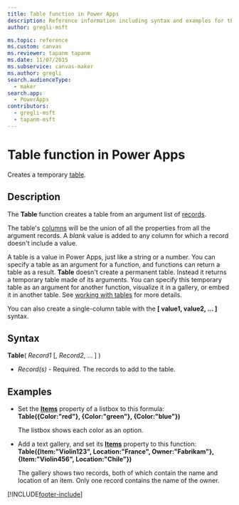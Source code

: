 ```yaml
---
title: Table function in Power Apps
description: Reference information including syntax and examples for the Table function in Power Apps.
author: gregli-msft

ms.topic: reference
ms.custom: canvas
ms.reviewer: tapanm tapanm
ms.date: 11/07/2015
ms.subservice: canvas-maker
ms.author: gregli
search.audienceType: 
  - maker
search.app: 
  - PowerApps
contributors:
  - gregli-msft
  - tapanm-msft
---
```

# Table function in Power Apps
Creates a temporary [table](../working-with-tables.md).

## Description
The **Table** function creates a table from an argument list of [records](../working-with-tables.md#records).

The table's [columns](../working-with-tables.md#columns) will be the union of all the properties from all the argument records. A *blank* value is added to any column for which a record doesn't include a value.

A table is a value in Power Apps, just like a string or a number. You can specify a table as an argument for a function, and functions can return a table as a result. **Table** doesn't create a permanent table. Instead it returns a temporary table made of its arguments.  You can specify this temporary table as an argument for another function, visualize it in a gallery, or embed it in another table.  See [working with tables](../working-with-tables.md) for more details.

You can also create a single-column table with the **[ value1, value2, ... ]** syntax.

## Syntax
**Table**( *Record1* [, *Record2*, ... ] )

* *Record(s)* - Required. The records to add to the table.

## Examples
* Set the **[Items](../controls/properties-core.md)** property of a listbox to this formula:
  <br>**Table({Color:"red"}, {Color:"green"}, {Color:"blue"})**
  
    The listbox shows each color as an option.
* Add a text gallery, and set its **[Items](../controls/properties-core.md)** property to this function:<br>
  **Table({Item:"Violin123", Location:"France", Owner:"Fabrikam"}, {Item:"Violin456", Location:"Chile"})**
  
    The gallery shows two records, both of which contain the name and location of an item. Only one record contains the name of the owner.



[!INCLUDE[footer-include](../../includes/footer-banner.md)]